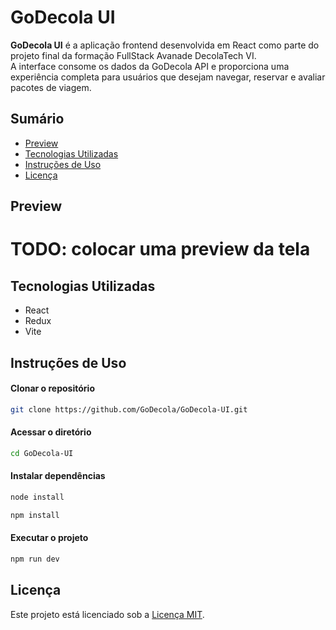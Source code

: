 # GoDecola UI

**GoDecola UI** é a aplicação frontend desenvolvida em React como parte do projeto final da formação FullStack Avanade DecolaTech VI.  
A interface consome os dados da GoDecola API e proporciona uma experiência completa para usuários que desejam navegar, reservar e avaliar pacotes de viagem.

## Sumário

- [Preview](#preview)
- [Tecnologias Utilizadas](#tecnologias-utilizadas)
- [Instruções de Uso](#instruções-de-uso)
- [Licença](#licença)

## Preview
# TODO: colocar uma preview da tela

## Tecnologias Utilizadas
- React
- Redux
- Vite

## Instruções de Uso

#### Clonar o repositório
```bash
git clone https://github.com/GoDecola/GoDecola-UI.git
```
#### Acessar o diretório
```bash
cd GoDecola-UI
```
#### Instalar dependências
```bash
node install
```
```bash
npm install
```
#### Executar o projeto
```bash
npm run dev
```

## Licença
Este projeto está licenciado sob a [Licença MIT](LICENSE).

